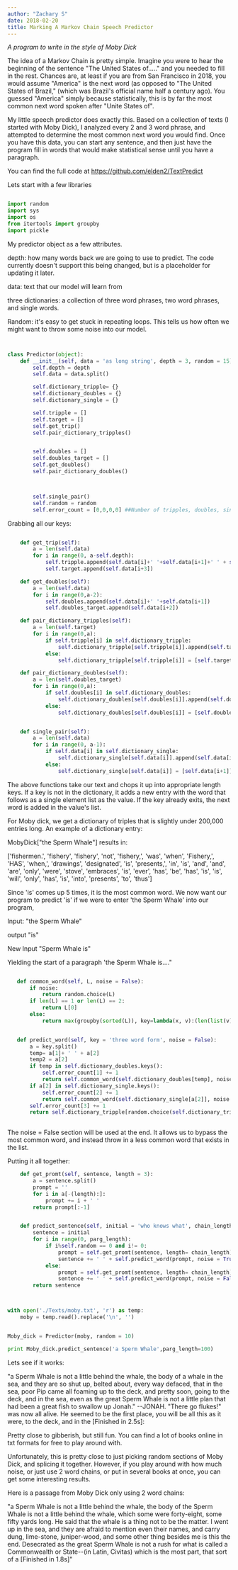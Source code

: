 ```yaml
---
author: "Zachary S"
date: 2018-02-20
title: Marking A Markov Chain Speech Predictor
---
```



*A program to write in the style of Moby Dick*

 

The idea of a Markov Chain is pretty simple.  Imagine you were to hear the beginning of the sentence "The United States of....." and you needed to fill in the rest.  Chances are, at least if you are from San Francisco in 2018, you would assume "America" is the next word (as opposed to "The United States of Brazil," (which was Brazil's official name half a century ago).  You guessed "America" simply because statistically, this is by far the most common next word spoken after "Unite States of".

 

My little speech predictor does exactly this.  Based on a collection of texts (I started with Moby Dick), I analyzed every 2 and 3 word phrase, and attempted to determine the most common next word you would find.  Once you have this data, you can start any sentence, and then just have the program fill in words that would make statistical sense until you have a paragraph. 

 

You can find the full code at https://github.com/elden2/TextPredict

 

 

Lets start with a few libraries 



 
```python

import random
import sys
import os
from itertools import groupby
import pickle

```


My predictor object as a few attributes.

 

depth: how many words back we are going to use to predict.  The code currently doesn't support this being changed, but is a placeholder for updating it later.

 

data: text that our model will learn from

 

three dictionaries: a collection of three word phrases, two word phrases, and single words.

 

Random: it's easy to get stuck in repeating loops.  This tells us how often we might want to throw some noise into our model.

 

```python


class Predictor(object):
	def __init__(self, data = 'as long string', depth = 3, random = 15):
		self.depth = depth
		self.data = data.split()

		self.dictionary_tripple= {}
		self.dictionary_doubles = {}
		self.dictionary_single = {}

		self.tripple = []
		self.target = []
		self.get_trip()
		self.pair_dictionary_tripples()


		self.doubles = []
		self.doubles_target = []
		self.get_doubles()
		self.pair_dictionary_doubles()



		self.single_pair()
		self.random = random
		self.error_count = [0,0,0,0] ##Number of tripples, doubles, singles, none used

```



Grabbing all our keys:

 
```python

	def get_trip(self):
		a = len(self.data)
		for i in range(0, a-self.depth):
			self.tripple.append(self.data[i]+' '+self.data[i+1]+' ' + self.data[i+2])
			self.target.append(self.data[i+3])

	def get_doubles(self):
		a = len(self.data)
		for i in range(0,a-2):
			self.doubles.append(self.data[i]+' '+self.data[i+1])
			self.doubles_target.append(self.data[i+2])

	def pair_dictionary_tripples(self):
		a = len(self.target)
		for i in range(0,a):
			if self.tripple[i] in self.dictionary_tripple:
				self.dictionary_tripple[self.tripple[i]].append(self.target[i])
			else:
				self.dictionary_tripple[self.tripple[i]] = [self.target[i]]

	def pair_dictionary_doubles(self):
		a = len(self.doubles_target)
		for i in range(0,a):
			if self.doubles[i] in self.dictionary_doubles:
				self.dictionary_doubles[self.doubles[i]].append(self.doubles_target[i])
			else:
				self.dictionary_doubles[self.doubles[i]] = [self.doubles_target[i]]


	def single_pair(self):
		a = len(self.data)
		for i in range(0, a-1):
			if self.data[i] in self.dictionary_single:
				self.dictionary_single[self.data[i]].append(self.data[i+1])
			else:
				self.dictionary_single[self.data[i]] = [self.data[i+1]]
```



 

The above functions take our text and chops it up into appropriate length keys.  If a key is not in the dictionary, it adds a new entry with the word that follows as a single element list as the value.  If the key already exits, the next word is added in the value's list.

 

For Moby dick, we get a dictionary of triples that is slightly under 200,000 entries long.  An example of a dictionary entry:

MobyDick["the Sperm Whale"] results in:

 

['fishermen.', 'fishery', 'fishery', 'not', 'fishery,', 'was', 'when', 'Fishery,', 'HAS', 'when,', 'drawings', 'designated', 'is', 'presents,', 'in', 'is', 'and', 'and', 'are', 'only', 'were', 'stove', 'embraces', 'is', 'ever', 'has', 'be', 'has', 'is', 'is', 'will', 'only', 'has', 'is', 'into', 'presents', 'to', 'thus']

 

 Since 'is' comes up 5 times, it is the most common word.  We now want our program to predict 'is' if we were to enter 'the Sperm Whale' into our program,

 

Input: "the Sperm Whale"

output "is"

New Input "Sperm Whale is"

 

Yielding the start of a paragraph 'the Sperm Whale is...."

 

 ```python

 	def common_word(self, L, noise = False):
		if noise:
			return random.choice(L)
		if len(L) == 1 or len(L) == 2:
			return L[0]
		else:
			return max(groupby(sorted(L)), key=lambda(x, v):(len(list(v)),-L.index(x)))[0]


	def predict_word(self, key = 'three word form', noise = False):
		a = key.split()
		temp= a[1]+ ' ' + a[2]
		temp2 = a[2]
		if temp in self.dictionary_doubles.keys():
			self.error_count[1] += 1
			return self.common_word(self.dictionary_doubles[temp], noise = noise)
		if a[2] in self.dictionary_single.keys():
			self.error_count[2] += 1
			return self.common_word(self.dictionary_single[a[2]], noise = noise)
		self.error_count[3] += 1
		return self.dictionary_tripple[random.choice(self.dictionary_tripple.keys())][0]
			
```

 

The noise = False section will be used at the end.  It allows us to bypass the most common word, and instead throw in a less common word that exists in the list.

 

Putting it all together:

```python
	def get_promt(self, sentence, length = 3):
		a = sentence.split()
		prompt = ''
		for i in a[-(length):]:
			prompt += i + ' '
		return prompt[:-1]


	def predict_sentence(self, initial = 'who knows what', chain_length = 3, parg_length = 1000):
		sentence = initial
		for i in range(0, parg_length):
			if i%self.random == 0 and i!= 0:
				prompt = self.get_promt(sentence, length= chain_length)
				sentence += ' ' + self.predict_word(prompt, noise = True)
			else:
				prompt = self.get_promt(sentence, length= chain_length)
				sentence += ' ' + self.predict_word(prompt, noise = False)
		return sentence
```

```python


with open('./Texts/moby.txt', 'r') as temp:
	moby = temp.read().replace('\n', '')


Moby_dick = Predictor(moby, random = 10)

print Moby_dick.predict_sentence('a Sperm Whale',parg_length=100)

```



 

 

Lets see if it works:

 



 

"a Sperm Whale is not a little behind the whale, the body of a whale in the sea, and they are so shut up, belted about, every way defaced, that in the sea, poor Pip came all foaming up to the deck, and pretty soon, going to the deck, and in the sea, even as the great Sperm Whale is not a little plan that had been a great fish to swallow up Jonah." --JONAH. "There go flukes!" was now all alive. He seemed to be the first place, you will be all this as it were, to the deck, and in the
[Finished in 2.5s]:
 

 

Pretty close to gibberish, but still fun.  You can find a lot of books online in txt formats for free to play around with.

 

Unfortunately, this is pretty close to just picking random sections of Moby Dick, and splicing it together.  However, if you play around with how much noise, or just use 2 word chains, or put in several books at once, you can get some interesting results.

 

Here is a passage from Moby Dick only using 2 word chains:

 

"a Sperm Whale is not a little behind the whale, the body of the Sperm Whale is not a little behind the whale, which some were forty-eight, some fifty yards long. He said that the whale is a thing not to be the matter. I went up in the sea, and they are afraid to mention even their names, and carry dung, lime-stone, juniper-wood, and some other thing besides me is this the end. Desecrated as the great Sperm Whale is not a rush for what is called a Commonwealth or State--(in Latin, Civitas) which is the most part, that sort of a
[Finished in 1.8s]"
